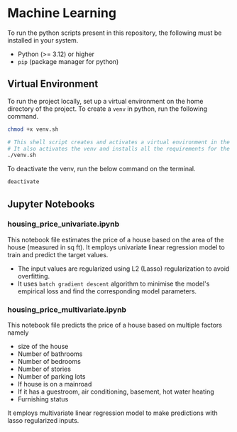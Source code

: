 # Machine Learning

To run the python scripts present in this repository, the following must be installed in your system.

- Python (>= 3.12) or higher
- `pip` (package manager for python)

## Virtual Environment

To run the project locally, set up a virtual environment on the home directory of the project. To create a `venv` in python, run the following command.

```bash
chmod +x venv.sh

# This shell script creates and activates a virtual environment in the current directory.
# It also activates the venv and installs all the requirements for the project.
./venv.sh
```

To deactivate the venv, run the below command on the terminal.

```bash
deactivate
```

## Jupyter Notebooks

### housing_price_univariate.ipynb

This notebook file estimates the price of a house based on the area of the house (measured in sq ft). It employs univariate linear regression model to train and predict the target values.

- The input values are regularized using L2 (Lasso) regularization to avoid overfitting.
- It uses `batch gradient descent` algorithm to minimise the model's empirical loss and find the corresponding model parameters.

### housing_price_multivariate.ipynb

This notebook file predicts the price of a house based on multiple factors namely

- size of the house
- Number of bathrooms
- Number of bedrooms
- Number of stories
- Number of parking lots
- If house is on a mainroad
- If it has a guestroom, air conditioning, basement, hot water heating
- Furnishing status

It employs multivariate linear regression model to make predictions with lasso regularized inputs.